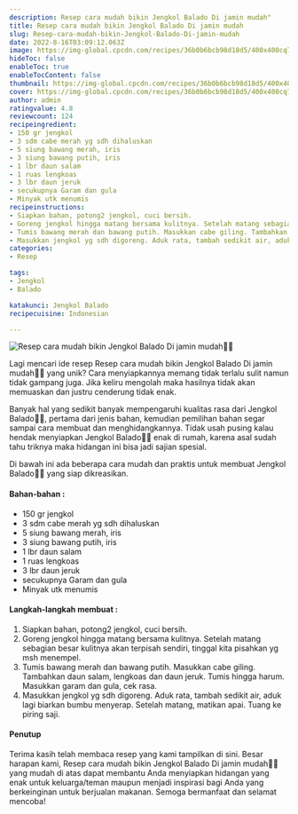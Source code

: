 ```yaml
---
description: Resep cara mudah bikin Jengkol Balado Di jamin mudah"
title: Resep cara mudah bikin Jengkol Balado Di jamin mudah
slug: Resep-cara-mudah-bikin-Jengkol-Balado-Di-jamin-mudah
date: 2022-8-16T03:09:12.063Z
image: https://img-global.cpcdn.com/recipes/36b0b6bcb98d18d5/400x400cq70/photo.jpg
hideToc: false
enableToc: true
enableTocContent: false
thumbnail: https://img-global.cpcdn.com/recipes/36b0b6bcb98d18d5/400x400cq70/photo.jpg
cover: https://img-global.cpcdn.com/recipes/36b0b6bcb98d18d5/400x400cq70/photo.jpg
author: admin
ratingvalue: 4.8
reviewcount: 124
recipeingredient:
- 150 gr jengkol
- 3 sdm cabe merah yg sdh dihaluskan
- 5 siung bawang merah, iris
- 3 siung bawang putih, iris
- 1 lbr daun salam
- 1 ruas lengkoas
- 3 lbr daun jeruk
- secukupnya Garam dan gula
- Minyak utk menumis
recipeinstructions:
- Siapkan bahan, potong2 jengkol, cuci bersih.
- Goreng jengkol hingga matang bersama kulitnya. Setelah matang sebagian besar kulitnya akan terpisah sendiri, tinggal kita pisahkan yg msh menempel.
- Tumis bawang merah dan bawang putih. Masukkan cabe giling. Tambahkan daun salam, lengkoas dan daun jeruk. Tumis hingga harum. Masukkan garam dan gula, cek rasa.
- Masukkan jengkol yg sdh digoreng. Aduk rata, tambah sedikit air, aduk lagi biarkan bumbu menyerap. Setelah matang, matikan apai. Tuang ke piring saji.
categories:
- Resep

tags:
- Jengkol
- Balado

katakunci: Jengkol Balado
recipecuisine: Indonesian

---
```


![Resep cara mudah bikin Jengkol Balado Di jamin mudah👩‍🍳](https://img-global.cpcdn.com/recipes/36b0b6bcb98d18d5/400x400cq70/photo.jpg)

Lagi mencari ide resep Resep cara mudah bikin Jengkol Balado Di jamin mudah👩‍🍳 yang unik? Cara menyiapkannya memang tidak terlalu sulit namun tidak gampang juga. Jika keliru mengolah maka hasilnya tidak akan memuaskan dan justru cenderung tidak enak.

Banyak hal yang sedikit banyak mempengaruhi kualitas rasa dari Jengkol Balado👩‍🍳, pertama dari jenis bahan, kemudian pemilihan bahan segar sampai cara membuat dan menghidangkannya. Tidak usah pusing kalau hendak menyiapkan Jengkol Balado👩‍🍳 enak di rumah, karena asal sudah tahu triknya maka hidangan ini bisa jadi sajian spesial.

Di bawah ini ada beberapa cara mudah dan praktis untuk membuat Jengkol Balado👩‍🍳 yang siap dikreasikan.

<!--inarticleads1-->

#### Bahan-bahan :

- 150 gr jengkol
- 3 sdm cabe merah yg sdh dihaluskan
- 5 siung bawang merah, iris
- 3 siung bawang putih, iris
- 1 lbr daun salam
- 1 ruas lengkoas
- 3 lbr daun jeruk
- secukupnya Garam dan gula
- Minyak utk menumis

<!--inarticleads2-->

#### Langkah-langkah membuat :

1. Siapkan bahan, potong2 jengkol, cuci bersih.
1. Goreng jengkol hingga matang bersama kulitnya. Setelah matang sebagian besar kulitnya akan terpisah sendiri, tinggal kita pisahkan yg msh menempel.
1. Tumis bawang merah dan bawang putih. Masukkan cabe giling. Tambahkan daun salam, lengkoas dan daun jeruk. Tumis hingga harum. Masukkan garam dan gula, cek rasa.
1. Masukkan jengkol yg sdh digoreng. Aduk rata, tambah sedikit air, aduk lagi biarkan bumbu menyerap. Setelah matang, matikan apai. Tuang ke piring saji.

#### Penutup

Terima kasih telah membaca resep yang kami tampilkan di sini. Besar harapan kami, Resep cara mudah bikin Jengkol Balado Di jamin mudah👩‍🍳 yang mudah di atas dapat membantu Anda menyiapkan hidangan yang enak untuk keluarga/teman maupun menjadi inspirasi bagi Anda yang berkeinginan untuk berjualan makanan. Semoga bermanfaat dan selamat mencoba!